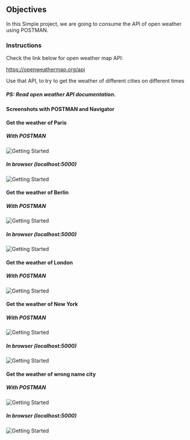 ## Objectives

In this Simple project, we are going to consume the API of open weather using POSTMAN.

### Instructions

Check the link below for open weather map API:

https://openweathermap.org/api

Use that API, to try to get the weather of different cities on different times

##### PS: Read open weather API documentation.

 


#### Screenshots with POSTMAN and Navigator

#### Get the weather of Paris
##### With POSTMAN
![Getting Started](./screenshots/paris.JPG)
##### In browser (localhost:5000)
![Getting Started](./screenshots/paris1.JPG)

#### Get the weather of Berlin
##### With POSTMAN
![Getting Started](./screenshots/berlin.JPG)
##### In browser (localhost:5000)
![Getting Started](./screenshots/berlin1.JPG)

#### Get the weather of London
##### With POSTMAN
![Getting Started](./screenshots/london.JPG)


#### Get the weather of New York
##### With POSTMAN
![Getting Started](./screenshots/newyork.JPG)
##### In browser (localhost:5000)
![Getting Started](./screenshots/newyork.JPG)

#### Get the weather of wrong name city
##### With POSTMAN
![Getting Started](./screenshots/notfound.JPG)
##### In browser (localhost:5000)
![Getting Started](./screenshots/notfound1.JPG)
